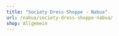 ```yaml
---
title: "Society Dress Shoppe - Nabua"
url: /nabua/society-dress-shoppe-nabua/
shop: Allgemein
---
```

